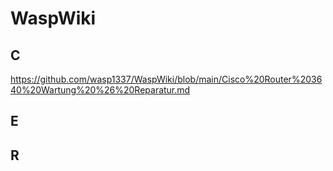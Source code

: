# WaspWiki
## C
https://github.com/wasp1337/WaspWiki/blob/main/Cisco%20Router%203640%20Wartung%20%26%20Reparatur.md
## E

## R
